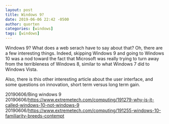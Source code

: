 ```yaml
---
layout: post
title: Windows 9?
date: 2019-06-06 22:42 -0500
author: quorten
categories: [windows]
tags: [windows]
---
```


Windows 9?  What does a web serach have to say about that?  Oh, there
are a few interesting things.  Indeed, skipping Windows 9 and going to
Windows 10 was a nod toward the fact that Microsoft was really trying
to turn away from the terribleness of Windows 8, similar to what
Windows 7 did to Windows Vista.

Also, there is this other interesting article about the user
interface, and some questions on innovation, short term versus long
term gain.

20190606/Bing windows 9  
20190606/https://www.extremetech.com/computing/191279-why-is-it-called-windows-10-not-windows-9  
20190606/https://www.extremetech.com/computing/191255-windows-10-familiarity-breeds-contempt
